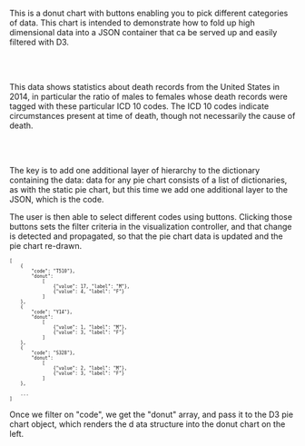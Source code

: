 This is a donut chart with buttons enabling you to pick different
categories of data. This chart is intended to demonstrate how to fold up 
high dimensional data into a JSON container that ca be served up and 
easily filtered with D3.

<br />
<br />

This data shows statistics about death records from the United States in 
2014, in particular the ratio of males to females whose death records 
were tagged with these particular ICD 10 codes. The ICD 10 codes indicate
circumstances present at time of death, though not necessarily 
the cause of death. 

<br/>
<br/>

The key is to add one additional layer of hierarchy to the dictionary containing the data:
data for any pie chart consists of a list of dictionaries, as with the static pie chart,
but this time we add one additional layer to the JSON, which is the code.

The user is then able to select different codes using buttons. Clicking those buttons
sets the filter criteria in the visualization controller, and that change is detected
and propagated, so that the pie chart data is updated and the pie chart re-drawn. 

<pre style="font-size: 8px;">
[
    {
        "code": "T510"},
        "donut": 
            [
                {"value": 17, "label": "M"}, 
                {"value": 4, "label": "F"}
            ]
    },
    {
        "code": "Y14"},
        "donut": 
            [
                {"value": 1, "label": "M"}, 
                {"value": 3, "label": "F"}
            ]
    },
    {
        "code": "S328"},
        "donut": 
            [
                {"value": 2, "label": "M"}, 
                {"value": 3, "label": "F"}
            ]
    },
    
    ...
]
</pre>

Once we filter on "code", we get the "donut" array, and pass it to the D3 pie chart object,
which renders the d ata structure into the donut chart on the left.  

